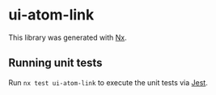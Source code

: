 # ui-atom-link

This library was generated with [Nx](https://nx.dev).

## Running unit tests

Run `nx test ui-atom-link` to execute the unit tests via [Jest](https://jestjs.io).
